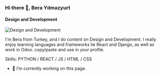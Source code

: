### Hi there 👋, Bera Yılmazyurt
#### Design and Development
![Design and Development](https://i.imgur.com/dSP1SDH.png)

I'm Bera from Turkey, and I do content on Design and Development. I really enjoy learning languages and frameworks lie React and Django, as well as work in Odoo. copy/paste and use in your profile.

Skills: PYTHON / REACT / JS / HTML / CSS

- 🔭 I’m currently working on this page. 



